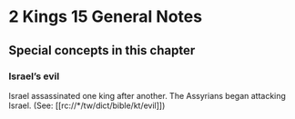 # 2 Kings 15 General Notes
## Special concepts in this chapter

### Israel’s evil
Israel assassinated one king after another. The Assyrians began attacking Israel. (See: [[rc://*/tw/dict/bible/kt/evil]])